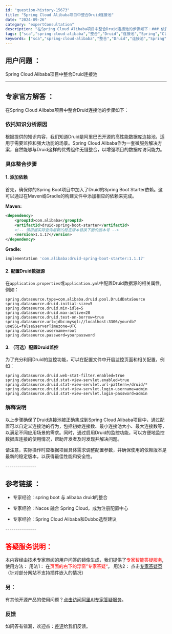 ```yaml
---
id: "question-history-15673"
title: "Spring Cloud Alibaba项目中整合Druid连接池"
date: "2024-09-26"
category: "expertConsultation"
description: "在Spring Cloud Alibaba项目中整合Druid连接池的步骤如下：### 依托知识分析原因根据提供的知识内容，我们知道Druid是阿里巴巴开源的高性能数据库连接池，适用于需要监控和强大功能的场景。Spring Cloud Alibaba作为一套微服务解决方案，自然能够与Druid这样的"
tags: ["sca","spring-cloud-alibaba","整合","Druid","连接池","Spring","Cloud"]
keywords: ["sca","spring-cloud-alibaba","整合","Druid","连接池","Spring","Cloud"]
---
```


## 用户问题 ： 
 Spring Cloud Alibaba项目中整合Druid连接池  

---------------
## 专家官方解答 ：

在Spring Cloud Alibaba项目中整合Druid连接池的步骤如下：

### 依托知识分析原因

根据提供的知识内容，我们知道Druid是阿里巴巴开源的高性能数据库连接池，适用于需要监控和强大功能的场景。Spring Cloud Alibaba作为一套微服务解决方案，自然能够与Druid这样的优秀组件无缝整合，以增强项目的数据库访问能力。

### 具体整合步骤

#### 1. 添加依赖

首先，确保你的Spring Boot项目中加入了Druid的Spring Boot Starter依赖。这可以通过在Maven或Gradle的构建文件中添加相应的依赖来完成。

**Maven:**
```xml
<dependency>
    <groupId>com.alibaba</groupId>
    <artifactId>druid-spring-boot-starter</artifactId>
    <!-- 请根据实际查询最新的稳定版本替换下面的版本号 -->
    <version>1.1.17</version>
</dependency>
```

**Gradle:**
```groovy
implementation 'com.alibaba:druid-spring-boot-starter:1.1.17'
```

#### 2. 配置Druid数据源

在`application.properties`或`application.yml`中配置Druid数据源的相关属性，例如：

```properties
spring.datasource.type=com.alibaba.druid.pool.DruidDataSource
spring.datasource.druid.initial-size=5
spring.datasource.druid.min-idle=5
spring.datasource.druid.max-active=20
spring.datasource.druid.test-on-borrow=true
spring.datasource.url=jdbc:mysql://localhost:3306/yourdb?useSSL=false&serverTimezone=UTC
spring.datasource.username=root
spring.datasource.password=yourpassword
```

#### 3. （可选）配置Druid监控

为了充分利用Druid的监控功能，可以在配置文件中开启监控页面和相关配置，例如：

```properties
spring.datasource.druid.web-stat-filter.enabled=true
spring.datasource.druid.stat-view-servlet.enabled=true
spring.datasource.druid.stat-view-servlet.url-pattern=/druid/*
spring.datasource.druid.stat-view-servlet.login-username=admin
spring.datasource.druid.stat-view-servlet.login-password=admin
```

### 解释说明

以上步骤确保了Druid连接池被正确集成到Spring Cloud Alibaba项目中，通过配置可以自定义连接池的行为，包括初始连接数、最小连接池大小、最大连接数等，以满足不同应用场景的需求。同时，通过启用Druid的监控功能，可以方便地监控数据库连接的使用情况，帮助开发者及时发现并解决问题。

请注意，实际操作时应根据项目具体需求调整配置参数，并确保使用的依赖版本是最新的稳定版本，以获得最佳性能和安全性。


<font color="#949494">---------------</font> 


## 参考链接 ：

* 专家经验：spring boot 与 alibaba druid的整合 
 
 * 专家经验：Nacos 融合 Spring Cloud，成为注册配置中心 
 
 * 专家经验：Spring Cloud Alibaba和Dubbo选型建议 


 <font color="#949494">---------------</font> 
 


## <font color="#FF0000">答疑服务说明：</font> 

本内容经由技术专家审阅的用户问答的镜像生成，我们提供了<font color="#FF0000">专家智能答疑服务</font>,使用方法：
用法1： 在<font color="#FF0000">页面的右下的浮窗”专家答疑“</font>。
用法2： 点击[专家答疑页](https://answer.opensource.alibaba.com/docs/intro)（针对部分网站不支持插件嵌入的情况）
### 另：


有其他开源产品的使用问题？[点击访问阿里AI专家答疑服务](https://answer.opensource.alibaba.com/docs/intro)。
### 反馈
如问答有错漏，欢迎点：[差评](https://ai.nacos.io/user/feedbackByEnhancerGradePOJOID?enhancerGradePOJOId=15724)给我们反馈。

